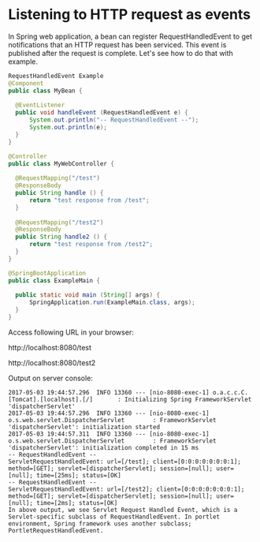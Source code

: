 # Listening to HTTP request as events

In Spring web application, a bean can register RequestHandledEvent to get notifications that an HTTP request has been serviced. This event is published after the request is complete. Let's see how to do that with example.

```java
RequestHandledEvent Example
@Component
public class MyBean {
  
  @EventListener
  public void handleEvent (RequestHandledEvent e) {
      System.out.println("-- RequestHandledEvent --");
      System.out.println(e);
  }
}
```

```java
@Controller
public class MyWebController {
  
  @RequestMapping("/test")
  @ResponseBody
  public String handle () {
      return "test response from /test";
  }
  
  @RequestMapping("/test2")
  @ResponseBody
  public String handle2 () {
      return "test response from /test2";
  }
}
```

```java
@SpringBootApplication
public class ExampleMain {
  
  public static void main (String[] args) {
      SpringApplication.run(ExampleMain.class, args);
  }
}
```

Access following URL in your browser:

http://localhost:8080/test

http://localhost:8080/test2

Output on server console:

```shell
2017-05-03 19:44:57.296  INFO 13360 --- [nio-8080-exec-1] o.a.c.c.C.[Tomcat].[localhost].[/]       : Initializing Spring FrameworkServlet 'dispatcherServlet'
2017-05-03 19:44:57.296  INFO 13360 --- [nio-8080-exec-1] o.s.web.servlet.DispatcherServlet        : FrameworkServlet 'dispatcherServlet': initialization started
2017-05-03 19:44:57.311  INFO 13360 --- [nio-8080-exec-1] o.s.web.servlet.DispatcherServlet        : FrameworkServlet 'dispatcherServlet': initialization completed in 15 ms
-- RequestHandledEvent --
ServletRequestHandledEvent: url=[/test]; client=[0:0:0:0:0:0:0:1]; method=[GET]; servlet=[dispatcherServlet]; session=[null]; user=[null]; time=[25ms]; status=[OK]
-- RequestHandledEvent --
ServletRequestHandledEvent: url=[/test2]; client=[0:0:0:0:0:0:0:1]; method=[GET]; servlet=[dispatcherServlet]; session=[null]; user=[null]; time=[2ms]; status=[OK]
In above output, we see Servlet Request Handled Event, which is a Servlet-specific subclass of RequestHandledEvent. In portlet environment, Spring framework uses another subclass; PortletRequestHandledEvent.
```